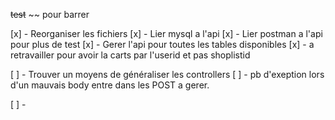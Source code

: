 ~~test~~ ~~ pour barrer

[x] - Reorganiser les fichiers
[x] - Lier mysql a l'api
[x] - Lier postman a l'api pour plus de test
[x] - Gerer l'api pour toutes les tables disponibles
[x] - a retravailler pour avoir la carts par l'userid et pas shoplistid

[ ] - Trouver un moyens de généraliser les controllers
[ ] - pb d'exeption lors d'un mauvais body entre dans les POST a gerer.

[ ] - 